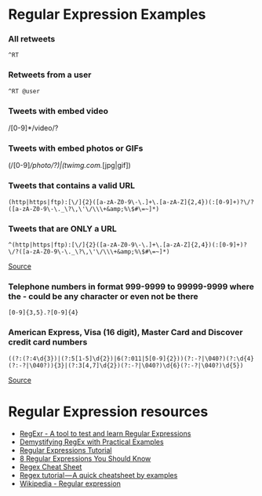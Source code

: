 # Regular Expression Examples

### All retweets

`^RT`

### Retweets from a user

`^RT @user`

### Tweets with embed video
/[0-9]*/video/?

### Tweets with embed photos or GIFs
(\/[0-9]*\/photo\/?)|(twimg\.com.*[jpg|gif])

### Tweets that contains a valid URL 

`(http|https|ftp):[\/]{2}([a-zA-Z0-9\-\.]+\.[a-zA-Z]{2,4})(:[0-9]+)?\/?([a-zA-Z0-9\-\._\?\,\'\/\\\+&amp;%\$#\=~]*)`

### Tweets that are ONLY a URL 

`^(http|https|ftp):[\/]{2}([a-zA-Z0-9\-\.]+\.[a-zA-Z]{2,4})(:[0-9]+)?\/?([a-zA-Z0-9\-\._\?\,\'\/\\\+&amp;%\$#\=~]*)`

[Source](https://www.sitepoint.com/demystifying-regex-with-practical-examples/)

### Telephone numbers in format 999-9999 to 99999-9999 where the - could be any character or even not be there

`[0-9]{3,5}.?[0-9]{4}`

### American Express, Visa (16 digit), Master Card and Discover credit card numbers

`((?:(?:4\d{3})|(?:5[1-5]\d{2})|6(?:011|5[0-9]{2}))(?:-?|\040?)(?:\d{4}(?:-?|\040?)){3}|(?:3[4,7]\d{2})(?:-?|\040?)\d{6}(?:-?|\040?)\d{5})`

[Source](https://support.sumologic.com/hc/en-us/articles/205565718-Regular-expression-for-masking-credit-card-numbers)

# Regular Expression resources

* [RegExr - A tool to test and learn Regular Expressions](https://regexr.com/)
* [Demystifying RegEx with Practical Examples](https://www.sitepoint.com/demystifying-regex-with-practical-examples/)
* [Regular Expressions Tutorial](https://www.regular-expressions.info/tutorial.html)
* [8 Regular Expressions You Should Know](https://code.tutsplus.com/tutorials/8-regular-expressions-you-should-know--net-6149)
* [Regex Cheat Sheet](https://www.rexegg.com/regex-quickstart.html)
* [Regex tutorial — A quick cheatsheet by examples](https://medium.com/factory-mind/regex-tutorial-a-simple-cheatsheet-by-examples-649dc1c3f285)
* [Wikipedia - Regular expression](https://en.wikipedia.org/wiki/Regular_expression)